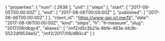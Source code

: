 {
  "properties": {
    "num": [
      2638
    ],
    "unit": [
      "steps"
    ],
    "start": [
      "2017-08-05T00:00:00Z"
    ],
    "end": [
      "2017-08-06T00:00:00Z"
    ],
    "published": [
      "2017-08-06T00:00:00Z"
    ]
  },
  "client_id": "https://www-api.jvt.me/fit",
  "date": "2017-08-06T00:00:00Z",
  "kind": "steps",
  "h": "h-measure",
  "slug": "2017/08/dbgc4",
  "aliases": [
    "/mf2/d5c2b21a-8bfe-483e-bb3b-5522df9534e5/",
    "/mf2/2017/08/dBGc4"
  ]
}
